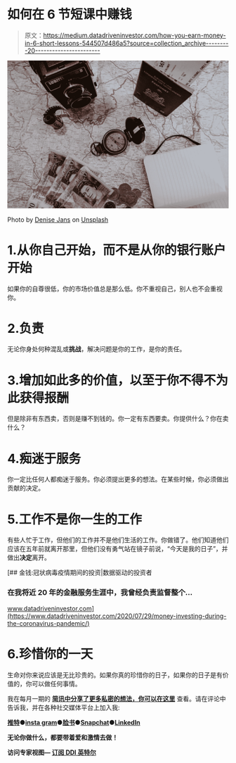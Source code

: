 # 如何在 6 节短课中赚钱

> 原文：<https://medium.datadriveninvestor.com/how-you-earn-money-in-6-short-lessons-544507d486a5?source=collection_archive---------20----------------------->

![](img/c82071b4eb89936984b47b280565d519.png)

Photo by [Denise Jans](https://unsplash.com/@dmjdenise?utm_source=medium&utm_medium=referral) on [Unsplash](https://unsplash.com?utm_source=medium&utm_medium=referral)

# 1.从你自己开始，而不是从你的银行账户开始

如果你的自尊很低，你的市场价值总是那么低。你不重视自己，别人也不会重视你。

# 2.负责

无论你身处何种混乱或**挑战**，解决问题是你的工作，是你的责任。

# 3.增加如此多的价值，以至于你不得不为此获得报酬

但是除非有东西卖，否则是赚不到钱的。你一定有东西要卖。你提供什么？你在卖什么？

# 4.痴迷于服务

你一定比任何人都痴迷于服务。你必须提出更多的想法。在某些时候，你必须做出贡献的决定。

# 5.工作不是你一生的工作

有些人忙于工作，但他们的工作并不是他们生活的工作。你做错了。他们知道他们应该在五年前就离开那里，但他们没有勇气站在镜子前说，“今天是我的日子”，并做出**决定**离开。

[](https://www.datadriveninvestor.com/2020/07/29/money-investing-during-the-coronavirus-pandemic/) [## 金钱:冠状病毒疫情期间的投资|数据驱动的投资者

### 在我将近 20 年的金融服务生涯中，我曾经负责监督整个…

www.datadriveninvestor.com](https://www.datadriveninvestor.com/2020/07/29/money-investing-during-the-coronavirus-pandemic/) 

# 6.珍惜你的一天

生命对你来说应该是无比珍贵的。如果你真的珍惜你的日子，如果你的日子是有价值的，你可以做任何事情。

我在每月一期的 [**简讯中分享了更多私密的想法，你可以在这里**](https://mailchi.mp/bf8f8e8ed697/keep-in-touch-with-lukas) 查看。请在评论中告诉我，并在各种社交媒体平台上加入我:

[**推特**](https://twitter.com/WiesfleckerL)●[**insta gram**](https://www.instagram.com/lukaswiesflecker/)●[**脸书**](https://www.facebook.com/lukaswiesfleckerr)●[**Snapchat**](https://www.snapchat.com/add/luggooo)**●[**LinkedIn**](https://www.linkedin.com/in/lukas-wiesflecker-1b11251a5/)**

**无论你做什么，都要带着爱和激情去做！**

****访问专家视图—** [**订阅 DDI 英特尔**](https://datadriveninvestor.com/ddi-intel)**